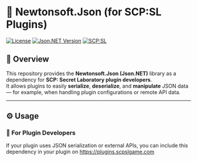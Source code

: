 # 📘 Newtonsoft.Json (for SCP:SL Plugins)

[![License](https://img.shields.io/badge/license-MIT-green.svg)](LICENSE)
[![Json.NET Version](https://img.shields.io/badge/Newtonsoft.Json-13.x-blue.svg)](https://github.com/JamesNK/Newtonsoft.Json)
[![SCP:SL](https://img.shields.io/badge/for-SCP:SL-orange.svg)](https://scpslgame.com/)

## 📖 Overview
This repository provides the **Newtonsoft.Json (Json.NET)** library as a dependency for **SCP: Secret Laboratory plugin developers**.  
It allows plugins to easily **serialize**, **deserialize**, and **manipulate** JSON data — for example, when handling plugin configurations or remote API data.

---

## ⚙️ Usage

### 🔩 For Plugin Developers
If your plugin uses JSON serialization or external APIs, you can include this dependency in your plugin on https://plugins.scpslgame.com
